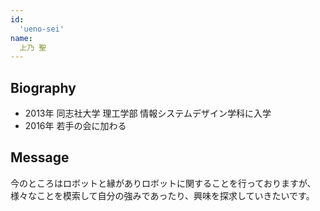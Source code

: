 ```yaml
---
id:
  'ueno-sei'
name:
  上乃 聖
---
```


## Biography
- 2013年 同志社大学 理工学部 情報システムデザイン学科に入学
- 2016年 若手の会に加わる

## Message
今のところはロボットと縁がありロボットに関することを行っておりますが、様々なことを模索して自分の強みであったり、興味を探求していきたいです。
